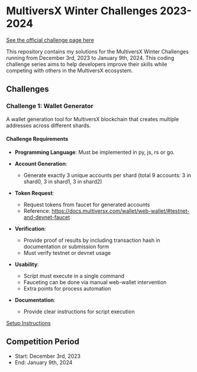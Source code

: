 # MultiversX Winter Challenges 2023-2024

[See the official challenge page here](https://multiversx.notion.site/multiversx-winter-coding-challenge)

This repository contains my solutions for the MultiversX Winter Challenges running from December 3rd, 2023 to January 9th, 2024. This coding challenge series aims to help developers improve their skills while competing with others in the MultiversX ecosystem.

## Challenges

### Challenge 1: Wallet Generator
A wallet generation tool for MultiversX blockchain that creates multiple addresses across different shards.

#### Challenge Requirements

- **Programming Language**: Must be implemented in py, js, rs or go.

- **Account Generation**:
  - Generate exactly 3 unique accounts per shard (total 9 accounts: 3 in shard0, 3 in shard1, 3 in shard2)

- **Token Request**:
  - Request tokens from faucet for generated accounts
  - Reference: https://docs.multiversx.com/wallet/web-wallet/#testnet-and-devnet-faucet

- **Verification**:
  - Provide proof of results by including transaction hash in documentation or submission form
  - Must verify testnet or devnet usage

- **Usability**:
  - Script must execute in a single command
  - Fauceting can be done via manual web-wallet intervention
  - Extra points for process automation

- **Documentation**:
  - Provide clear instructions for script execution

[Setup Instructions](./Challenge-1/readme-setup.md)

## Competition Period
- Start: December 3rd, 2023
- End: January 9th, 2024
